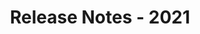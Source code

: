 ﻿---
title: Release Notes - 2021
articleTitle: Release Notes - 2021
linktitle: Release Notes - 2021
description: "Release Notes - 2021 – learn about the latest updates and fixes."
type: docs
weight: 8
url: /sharepoint/release-notes-2021/
---



